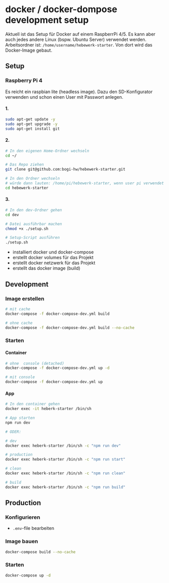 # docker / docker-dompose development setup

Aktuell ist das Setup für Docker auf einem RaspberrPi 4/5. Es kann aber auch jedes andere Linux (bspw. Ubuntu Server) verwendet werden.
Arbeitsordner ist: `/home/username/hebewerk-starter`. Von dort wird das Docker-Image gebaut.

## Setup

### Raspberry Pi 4
 
Es reicht ein raspbian lite (headless image). Dazu den SD-Konfigurator verwenden und schon einen User mit Passwort anlegen.  

#### 1.
```bash
sudo apt-get update -y
sudo apt-get upgrade -y
sudo apt-get install git
```

#### 2.
```bash
# In den eigenen Home-Ordner wechseln
cd ~/

# Das Repo ziehen
git clone git@github.com:bogi-hw/hebewerk-starter.git

# In den Ordner wechseln
# würde dann lauten: /home/pi/hebewerk-starter, wenn user pi verwendet wird
cd hebewerk-starter 
```

#### 3.
```bash
# In den dev-Ordner gehen
cd dev

# Datei ausführbar machen 
chmod +x ./setup.sh

# Setup-Script ausführen
./setup.sh
```

- installiert docker und docker-compose
- erstellt docker volumes für das Projekt
- erstellt docker netzwerk für das Projekt
- erstellt das docker image (build)

## Development
### Image erstellen
```bash
# mit cache
docker-compose -f docker-compose-dev.yml build

# ohne cache
docker-compose -f docker-compose-dev.yml build --no-cache
```

### Starten

#### Container
```bash
# ohne  console (detached)
docker-compose -f docker-compose-dev.yml up -d

# mit console
docker-compose -f docker-compose-dev.yml up
```

#### App
```bash
# In den container gehen
docker exec -it heberk-starter /bin/sh 

# App starten
npm run dev

# ODER:

# dev
docker exec heberk-starter /bin/sh -c "npm run dev"

# production
docker exec heberk-starter /bin/sh -c "npm run start"

# clean
docker exec heberk-starter /bin/sh -c "npm run clean"

# build
docker exec heberk-starter /bin/sh -c "npm run build"

```

## Production
### Konfigurieren
- `.env`-file bearbeiten

### Image bauen
```bash
docker-compose build --no-cache
```

### Starten
```bash
docker-compose up -d
```


